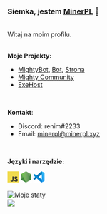 ### Siemka, jestem [MinerPL](https://minerpl.xyz) 👋

<br />
Witaj na moim profilu.
<br />
<br />

**Moje Projekty:**<br />
- [MightyBot](https://mightybot.xyz/support), [Bot](https://mightybot.xyz/add), [Strona](https://mightybot.xyz)
- [Mighty Community](https://discord.gg/pv8BSZBDuw)
- [ExeHost](https://discord.gg/tXGdnc8FzM)

<br />

**Kontakt**:
- Discord: renim#2233
- Email: minerpl@minerpl.xyz

<br />

**Języki i narzędzie:**  

<code><img height="25" src="https://raw.githubusercontent.com/github/explore/80688e429a7d4ef2fca1e82350fe8e3517d3494d/topics/javascript/javascript.png"></code>
<code><img height="25" src="https://raw.githubusercontent.com/github/explore/80688e429a7d4ef2fca1e82350fe8e3517d3494d/topics/nodejs/nodejs.png"></code>
<code><img height="25" src="https://raw.githubusercontent.com/github/explore/master/topics/visual-studio-code/visual-studio-code.png"></code>

<a href="https://github.com/anuraghazra/github-readme-stats">
  <img align="center" src="https://github-readme-stats.vercel.app/api?username=MinerPL&show_icons=true&include_all_commits=true&bg_color=30,e96443,904e95&title_color=fff&text_color=fff?count_private=true" alt="Moje staty" />
</a><br />
<a href="https://github.com/anuraghazra/github-readme-stats">
  <img align="center" src="https://github-readme-stats.vercel.app/api/top-langs/?username=MinerPL&layout=compact&bg_color=30,e96443,904e95&title_color=fff&text_color=fff" />
</a>
